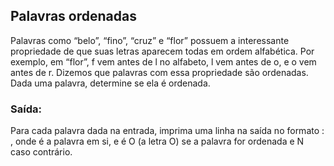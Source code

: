 ## Palavras ordenadas

Palavras como “belo”, “fino”, “cruz” e “flor” possuem a interessante propriedade de que suas letras aparecem todas em ordem alfabética. Por exemplo, em “flor”, f vem antes de l no alfabeto, l vem antes de o, e o vem antes de r. Dizemos que palavras com essa propriedade são ordenadas.
Dada uma palavra, determine se ela é ordenada.

### Saída:

Para cada palavra dada na entrada, imprima uma linha na saída no formato <palavra>: <r>, onde <palavra> é a palavra em si, e <r> é O (a letra O) se a palavra for ordenada e N caso contrário.

